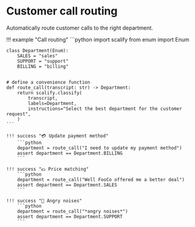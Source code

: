 # Customer call routing

Automatically route customer calls to the right department.

!!! example "Call routing"
    ```python
    import scalify
    from enum import Enum


    class Department(Enum):
        SALES = "sales"
        SUPPORT = "support"
        BILLING = "billing"


    # define a convenience function
    def route_call(transcript: str) -> Department:
        return scalify.classify(
            transcript,
            labels=Department,
            instructions="Select the best department for the customer request",
        )
    ```

    !!! success "💳 Update payment method"
        ```python
        department = route_call("I need to update my payment method")
        assert department == Department.BILLING
        ```

    !!! success "💵 Price matching"
        ```python
        department = route_call("Well FooCo offered me a better deal")
        assert department == Department.SALES
        ```

    !!! success "🤬 Angry noises"
        ```python
        department = route_call("*angry noises*")
        assert department == Department.SUPPORT
        ```